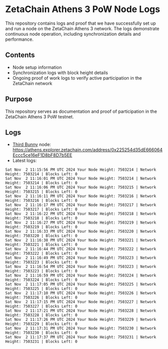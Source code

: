 # ZetaChain Athens 3 PoW Node Logs
This repository contains logs and proof that we have successfully set up and run a node on the ZetaChain Athens 3 network. The logs demonstrate continuous node operation, including synchronization details and performance.

## Contents
- Node setup information
- Synchronization logs with block height details
- Ongoing proof of work logs to verify active participation in the ZetaChain network

## Purpose
This repository serves as documentation and proof of participation in the ZetaChain Athens 3 PoW testnet.

## Logs

- [Third Bunny](https://thirdbunny.xyz/) node: https://athens.explorer.zetachain.com/address/0x225254d35dE666064Eccc5ce16eF1D8bF8D7b5EE
- Latest logs:
```
Sat Nov  2 11:15:56 PM UTC 2024 Your Node Height: 7503214 | Network Height: 7503214 | Blocks Left: 0
Sat Nov  2 11:16:01 PM UTC 2024 Your Node Height: 7503214 | Network Height: 7503214 | Blocks Left: 0
Sat Nov  2 11:16:06 PM UTC 2024 Your Node Height: 7503215 | Network Height: 7503215 | Blocks Left: 0
Sat Nov  2 11:16:11 PM UTC 2024 Your Node Height: 7503216 | Network Height: 7503216 | Blocks Left: 0
Sat Nov  2 11:16:17 PM UTC 2024 Your Node Height: 7503217 | Network Height: 7503217 | Blocks Left: 0
Sat Nov  2 11:16:22 PM UTC 2024 Your Node Height: 7503218 | Network Height: 7503218 | Blocks Left: 0
Sat Nov  2 11:16:27 PM UTC 2024 Your Node Height: 7503219 | Network Height: 7503219 | Blocks Left: 0
Sat Nov  2 11:16:33 PM UTC 2024 Your Node Height: 7503220 | Network Height: 7503220 | Blocks Left: 0
Sat Nov  2 11:16:38 PM UTC 2024 Your Node Height: 7503221 | Network Height: 7503221 | Blocks Left: 0
Sat Nov  2 11:16:44 PM UTC 2024 Your Node Height: 7503222 | Network Height: 7503222 | Blocks Left: 0
Sat Nov  2 11:16:49 PM UTC 2024 Your Node Height: 7503223 | Network Height: 7503223 | Blocks Left: 0
Sat Nov  2 11:16:54 PM UTC 2024 Your Node Height: 7503223 | Network Height: 7503223 | Blocks Left: 0
Sat Nov  2 11:16:59 PM UTC 2024 Your Node Height: 7503224 | Network Height: 7503224 | Blocks Left: 0
Sat Nov  2 11:17:05 PM UTC 2024 Your Node Height: 7503225 | Network Height: 7503225 | Blocks Left: 0
Sat Nov  2 11:17:10 PM UTC 2024 Your Node Height: 7503226 | Network Height: 7503226 | Blocks Left: 0
Sat Nov  2 11:17:15 PM UTC 2024 Your Node Height: 7503227 | Network Height: 7503227 | Blocks Left: 0
Sat Nov  2 11:17:21 PM UTC 2024 Your Node Height: 7503228 | Network Height: 7503228 | Blocks Left: 0
Sat Nov  2 11:17:26 PM UTC 2024 Your Node Height: 7503229 | Network Height: 7503229 | Blocks Left: 0
Sat Nov  2 11:17:31 PM UTC 2024 Your Node Height: 7503230 | Network Height: 7503230 | Blocks Left: 0
Sat Nov  2 11:17:37 PM UTC 2024 Your Node Height: 7503231 | Network Height: 7503231 | Blocks Left: 0
```
